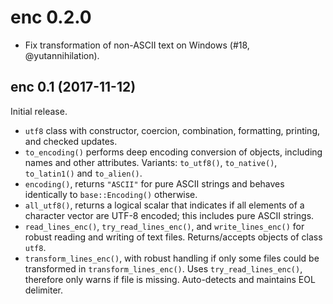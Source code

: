 # enc 0.2.0

- Fix transformation of non-ASCII text on Windows (#18, @yutannihilation).


## enc 0.1 (2017-11-12)

Initial release.

- `utf8` class with constructor, coercion, combination, formatting, printing, and checked updates.
- `to_encoding()` performs deep encoding conversion of objects, including names and other attributes. Variants: `to_utf8()`, `to_native()`, `to_latin1()` and `to_alien()`.
- `encoding()`, returns `"ASCII"` for pure ASCII strings and behaves identically to `base::Encoding()` otherwise.
- `all_utf8()`, returns a logical scalar that indicates if all elements of a character vector are UTF-8 encoded; this includes pure ASCII strings.
- `read_lines_enc()`, `try_read_lines_enc()`, and `write_lines_enc()` for robust reading and writing of text files. Returns/accepts objects of class `utf8`.
- `transform_lines_enc()`, with robust handling if only some files could be transformed in `transform_lines_enc()`. Uses `try_read_lines_enc()`, therefore only warns if file is missing. Auto-detects and maintains EOL delimiter.
